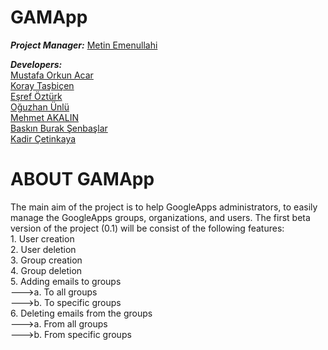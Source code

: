GAMApp
================
<p><b><i>Project Manager:</i></b> <a href="https://github.com/mtndesign" target="_blank">Metin Emenullahi</a></p>
<p>
<b><i>Developers:</i></b> <br />
<a href="https://github.com/mustafaorkunacar" target="_blank" >Mustafa Orkun Acar<br />
<a href="https://github.com/kokoriko"target="_black">Koray Taşbiçen</a><br />
<a href="https://github.com/esrefozturk" target = "_blank" >Eşref Öztürk</a><br />
<a href="https://github.com/blacksimit" target = "_blank" >Oğuzhan Ünlü</a><br />
<a href="https://github.com/akalinmehmet" target = "_blank" >Mehmet AKALIN</a><br />
<a href="https://github.com/baskinburak" target = "_blank" >Baskın Burak Şenbaşlar</a><br />
<a href="https://github.com/kadircet" target = "_blank" >Kadir Çetinkaya</a><br />
</p>

ABOUT GAMApp
======================
<p>The main aim of the project is to help GoogleApps administrators, to easily manage the GoogleApps groups, organizations, and users. The first beta version of the project (0.1) will be consist of the following features:<br />
1. User creation<br />
2. User deletion<br />
3. Group creation<br />
4. Group deletion<br />
5. Adding emails to groups<br />
--->a. To all groups<br />
--->b. To specific groups<br />
6. Deleting emails from the groups <br />
--->a. From all groups<br />
--->b. From specific groups</p>
